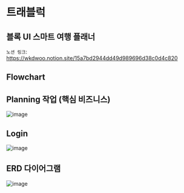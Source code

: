 # 트래블럭

## 블록 UI 스마트 여행 플래너 


`노션 링크`: https://wkdwoo.notion.site/15a7bd2944dd49d989696d38c0d4c820


## Flowchart

## Planning 작업 (핵심 비즈니스)

![image](https://user-images.githubusercontent.com/68547545/180674113-acc86b39-c429-4ce6-ad2e-bf704db1a4c0.png)

## Login

![image](https://user-images.githubusercontent.com/68547545/180674075-e8060543-24e1-4ab7-8041-0f0b471afcf9.png)


## ERD 다이어그램

![image](https://user-images.githubusercontent.com/68547545/183236068-e11aa7ab-4805-4f5b-830d-1f043a191c25.png)

